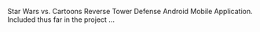 Star Wars vs. Cartoons Reverse Tower Defense Android Mobile Application.
	Included thus far in the project ...